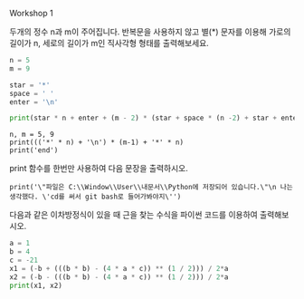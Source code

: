 Workshop 1

두개의 정수 n과 m이 주어집니다. 반복문을 사용하지 않고 별(*) 문자를 이용해 가로의 길이가 n, 세로의 길이가 m인 직사각형 형태를 출력해보세요.



```py
n = 5
m = 9

star = '*'
space = ' '
enter = '\n'

print(star * n + enter + (m - 2) * (star + space * (n -2) + star + enter) + star * n)
```



```
n, m = 5, 9
print((('*' * n) + '\n') * (m-1) + '*' * n)
print('end')
```



print 함수를 한번만 사용하여 다음 문장을 출력하시오.

`print('\"파일은 C:\\Window\\User\\내문서\\Python에 저장되어 있습니다.\"\n 나는 생각했다. \'cd를 써서 git bash로 들어가봐야지\'')`



다음과 같은 이차방정식이 있을 때 근을 찾는 수식을 파이썬 코드를 이용하여 출력해보시오.

```python
a = 1
b = 4
c = -21
x1 = (-b + (((b * b) - (4 * a * c)) ** (1 / 2))) / 2*a
x2 = (-b - (((b * b) - (4 * a * c)) ** (1 / 2))) / 2*a
print(x1, x2)
```

